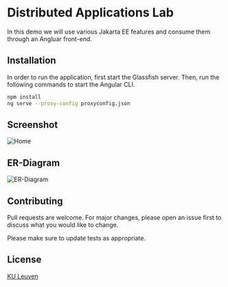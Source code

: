 # Distributed Applications Lab

In this demo we will use various Jakarta EE features and consume them through an Angluar front-end.


## Installation

In order to run the application, first start the Glassfish server.
Then, run the following commands to start the Angular CLI.

```bash
npm install
ng serve --proxy-config proxyconfig.json
```

## Screenshot

![Home](https://gitlab.groept.be/distributed/dist-20-16/-/blob/master/MainScreen.png)

## ER-Diagram

![ER-Diagram](https://gitlab.groept.be/distributed/dist-20-16/-/blob/master/ER-Diagram.png)

## Contributing
Pull requests are welcome. For major changes, please open an issue first to discuss what you would like to change.

Please make sure to update tests as appropriate.

## License
[KU Leuven](https://admin.kuleuven.be/sab/jd/en/student-thesis-copyright)